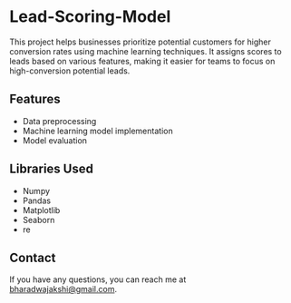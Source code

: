 # Lead-Scoring-Model

This project helps businesses prioritize potential customers for higher conversion rates using machine learning techniques. It assigns scores to leads based on various features, making it easier for teams to focus on high-conversion potential leads.

## Features

- Data preprocessing
- Machine learning model implementation
- Model evaluation

## Libraries Used

- Numpy
- Pandas
- Matplotlib
- Seaborn
- re

## Contact

If you have any questions, you can reach me at [bharadwajakshi@gmail.com](mailto:bharadwajakshi@gmail.com).

